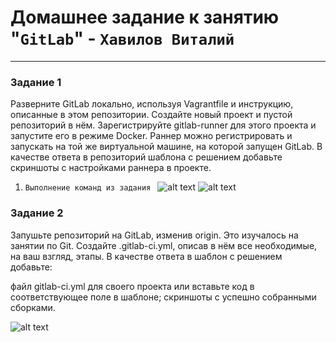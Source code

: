 # Домашнее задание к занятию "`GitLab`" - `Хавилов Виталий`


---

### Задание 1

Разверните GitLab локально, используя Vagrantfile и инструкцию, описанные в этом репозитории.
Создайте новый проект и пустой репозиторий в нём.
Зарегистрируйте gitlab-runner для этого проекта и запустите его в режиме Docker. Раннер можно регистрировать и запускать на той же виртуальной машине, на которой запущен GitLab.
В качестве ответа в репозиторий шаблона с решением добавьте скриншоты с настройками раннера в проекте.

1. `Выполнение команд из задания `
![alt text](https://github.com/thereal669/gitlab_8-03/tree/main/img/Screenshot_1.jpg)
![alt text](https://github.com/thereal669/gitlab_8-03/tree/main/img/Screenshot_2.jpg)



### Задание 2
 
Запушьте репозиторий на GitLab, изменив origin. Это изучалось на занятии по Git.
Создайте .gitlab-ci.yml, описав в нём все необходимые, на ваш взгляд, этапы.
В качестве ответа в шаблон с решением добавьте:

файл gitlab-ci.yml для своего проекта или вставьте код в соответствующее поле в шаблоне;
скриншоты с успешно собранными сборками.

![alt text](https://github.com/thereal669/gitlab_8-03/gitlab_8-03/tree/main/img/Screenshot_3.jpg)
```

```

```

```